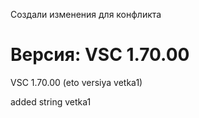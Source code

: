 Создали изменения для конфликта



Версия: 
**VSC 1.70.00**
=======


VSC 1.70.00 (eto versiya vetka1)

added string  vetka1

